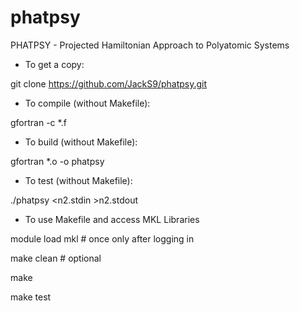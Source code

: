 # phatpsy
PHATPSY - Projected Hamiltonian Approach to Polyatomic Systems

 * To get a copy:

  git clone https://github.com/JackS9/phatpsy.git
  
 * To compile (without Makefile):

  gfortran -c *.f

 * To build (without Makefile):

  gfortran *.o -o phatpsy

 * To test (without Makefile):

  ./phatpsy \<n2.stdin \>n2.stdout

 * To use Makefile and access MKL Libraries

  module load mkl  # once only after logging in
  
  make clean  # optional
  
  make

  make test

